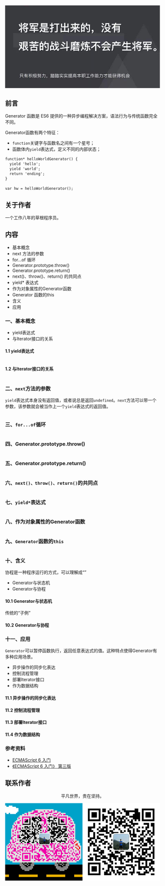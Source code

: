 ![image](../img/timg.jpg)
<br>

## 前言

Generator 函数是 ES6 提供的一种异步编程解决方案，语法行为与传统函数完全不同。

Generator函数有两个特征：

- `function`关键字与函数名之间有一个星号；
- 函数体内`yield`表达式，定义不同的内部状态；

```
function* helloWorldGenerator() {
  yield 'hello';
  yield 'world';
  return 'ending';
}

var hw = helloWorldGenerator();
```

## 关于作者

一个工作八年的草根程序员。

## 内容

- 基本概念
- next 方法的参数
- for...of 循环
- Generator.prototype.throw()
- Generator.prototype.return()
- next()、throw()、return() 的共同点
- yield* 表达式
- 作为对象属性的Generator函数
- Generator 函数的this
- 含义
- 应用

### 一、基本概念

- yield表达式
- 与Iterator接口的关系

#### 1.1 yield表达式

```
```

#### 1.2 与Iterator接口的关系

```
```

### 二、`next`方法的参数

`yield`表达式本身没有返回值，或者说总是返回`undefined`。`next`方法可以带一个参数，该参数就会被当作上一个`yield`表达式的返回值。

```
```

### 三、`for...of`循环

```
```

### 四、Generator.prototype.throw()

```
```

### 五、Generator.prototype.return()

```
```

### 六、`next()、throw()、return()`的共同点

```
```

### 七、`yield*`表达式

```
```

### 八、作为对象属性的Generator函数

```
```

### 九、`Generator`函数的`this`

```
```

### 十、含义

协程是一种程序运行的方式，可以理解成“”

- Generator与状态机
- Generator与协程

#### 10.1 Generator与状态机

传统的“子例”

#### 10.2 Generator与协程

### 十一、应用

`Generator`可以暂停函数执行，返回任意表达式的值。这种特点使得Generator有多种应用场景。

- 异步操作的同步化表达
- 控制流程管理
- 部署Iterator接口
- 作为数据结构

#### 11.1 异步操作的同步化表达

#### 11.2 控制流程管理

#### 11.3 部署Iterator接口

#### 11.4 作为数据结构

### 参考资料

- [ECMAScript 6 入门](http://es6.ruanyifeng.com/#docs/generator)
- [《ECMAScript 6 入门》 第三版](https://yjhenan.gitbooks.io/-ecmascript-6/content/docs/generator.html)


## 联系作者


<div align="center">
    <p>
        平凡世界，贵在坚持。
    </p>
    <img src="../img/contact.png" />
</div>